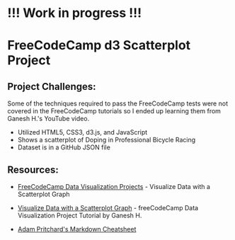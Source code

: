 # !!! Work in progress !!!

# FreeCodeCamp d3 Scatterplot Project

## Project Challenges:

Some of the techniques required to pass the FreeCodeCamp tests were not covered in the FreeCodeCamp tutorials so I ended up learning them from Ganesh H.'s YouTube video.

- Utilized HTML5, CSS3, d3.js, and JavaScript
- Shows a scatterplot of Doping in Professional Bicycle Racing
- Dataset is in a GitHub JSON file

## Resources:

- [FreeCodeCamp Data Visualization Projects](https://www.freecodecamp.org/learn/data-visualization/data-visualization-projects/visualize-data-with-a-scatterplot-graph) - Visualize Data with a Scatterplot Graph

- [Visualize Data with a Scatterplot Graph](https://www.youtube.com/watch?v=OvtT4X2L9Fo&list=PLhGp6N0DI_1Rhbflgl9M4ntZNQNsg4G26&index=2) - freeCodeCamp Data Visualization Project Tutorial by Ganesh H.

- [Adam Pritchard's Markdown Cheatsheet](https://github.com/adam-p/markdown-here/wiki/Markdown-Cheatsheet#links)
